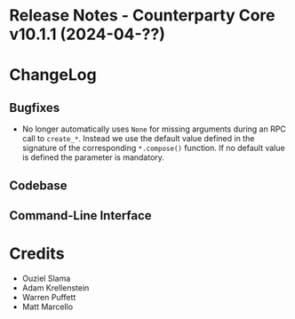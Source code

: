 # Release Notes - Counterparty Core v10.1.1 (2024-04-??)

# ChangeLog

## Bugfixes
* No longer automatically uses `None` for missing arguments during an RPC call to `create_*`. Instead we use the default value defined in the signature of the corresponding `*.compose()` function. If no default value is defined the parameter is mandatory.

## Codebase


## Command-Line Interface


# Credits
* Ouziel Slama
* Adam Krellenstein
* Warren Puffett
* Matt Marcello

